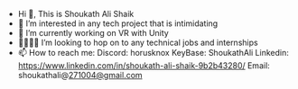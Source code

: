 - Hi 🤜, This is Shoukath Ali Shaik
- 👀 I’m interested in any tech project that is intimidating
- 🌱 I’m currently working on VR with Unity
- 👩🏾‍🤝‍👩 I’m looking to hop on to any technical jobs and internships
- 📫 How to reach me:
  Discord: horusknox
  KeyBase: ShoukathAli
  Linkedin: https://www.linkedin.com/in/shoukath-ali-shaik-9b2b43280/
  Email: shoukathali@271004@gmail.com
